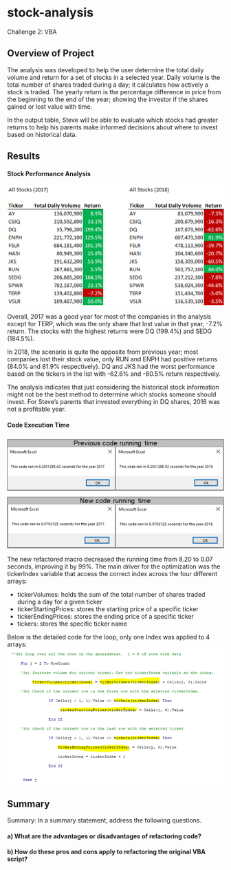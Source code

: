 # stock-analysis
Challenge 2: VBA

## Overview of Project

The analysis was developed to help the user determine the total daily volume and return for a set of stocks in a selected year. Daily volume is the total number of shares traded during a day; it calculates how actively a stock is traded. The yearly return is the percentage difference in price from the beginning  to the end of the year; showing the investor if the shares gained or lost value with time. 

In the output table, Steve will be able to evaluate which stocks had greater returns to help his parents make informed decisions about where to invest based on historical data.

## Results
#### Stock Performance Analysis
![ScreenShot](https://github.com/liviamiyabara/stock-analysis-challenge/blob/main/Resources/All%20Stocks%20(2017%20%26%202018).png)

Overall, 2017 was a good year for most of the companies in the analysis except for TERP, which was the only share that lost value in that year, -7.2% return. The stocks with the highest returns were DQ (199.4%) and SEDG (184.5%).

In 2018, the scenario is quite the opposite from previous year; most companies lost their stock value, only RUN and ENPH had positive returns (84.0% and 81.9% respectively). DQ and JKS had the worst performance based on the tickers in the list with -62.6% and -60.5% return respectively.   

The analysis indicates that just considering the historical stock information might not be the best method to determine which stocks someone should invest. For Steve’s parents that invested everything in DQ shares, 2018 was not a profitable year.

#### Code Execution Time
![ScreenShot](https://github.com/liviamiyabara/stock-analysis-challenge/blob/main/Resources/Code%20running%20time.png)

The new refactored macro decreased the running time from 8.20 to 0.07 seconds, improving it by 99%. The main driver for the optimization was the tickerIndex variable that access the correct index across the four different arrays: 

*	tickerVolumes: holds the sum of the total number of shares traded during a day for a given ticker
*	tickerStartingPrices: stores the starting price of a specific ticker
*	tickerEndingPrices: stores the ending price of a specific ticker
*	tickers: stores the specific ticker name

Below is the detailed code for the loop, only one Index was applied to 4 arrays:
![ScreenShot](https://github.com/liviamiyabara/stock-analysis-challenge/blob/main/Resources/Loop%20tickerIndex.png)

## Summary
Summary: In a summary statement, address the following questions.
#### a) What are the advantages or disadvantages of refactoring code?

#### b) How do these pros and cons apply to refactoring the original VBA script?
